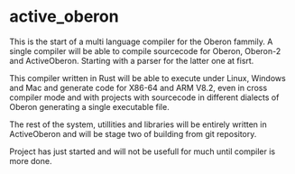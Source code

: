 # active_oberon

This is the start of a multi language compiler for the Oberon fammily. A single compiler will be able to compile sourcecode for Oberon, Oberon-2 and ActiveOberon. Starting with a parser for the latter one at fisrt.

This compiler written in Rust will be able to execute under Linux, Windows and Mac and generate code for X86-64 and ARM V8.2, even in cross compiler mode and with projects with sourcecode in different dialects of Oberon generating a single executable file.

The rest of the system, utillities and libraries will be entirely written in ActiveOberon and will be stage two of building from git repository.

Project has just started and will not be usefull for much until compiler is more done.
